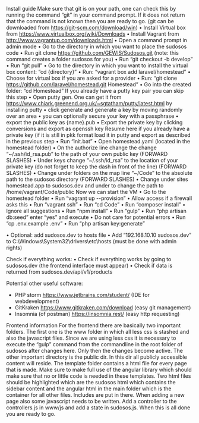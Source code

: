 Install guide
Make sure that git is on your path, one can check this by running the command “git” in your command prompt. If it does not return that the command is not known then you are ready to go. (git can be downloaded from https://git-scm.com/download/win)
•	Install Virtual box from https://www.virtualbox.org/wiki/Downloads
•	Install Vagrant from http://www.vagrantup.com/downloads.html
•	Open a command prompt in admin mode
•	Go to the directory in which you want to place the sudosos code 
•	Run git clone https://github.com/GEWIS/Sudosos.git (note: this command creates a folder sudosos for you)
•	Run “git checkout -b develop”
•	Run “git pull”
•	Go to the directory in which you want to install the virtual box content: “cd {directory}”
•	Run: “vagrant box add laravel/homestead”
•	Choose for virtual box if you are asked for a provider
•	Run: “git clone https://github.com/laravel/homestead.git Homestead”
•	Go into the created folder: “cd Homestead”
If you already have a putty key pair you can skip this step
•	Open putty gen. One can get it from https://www.chiark.greenend.org.uk/~sgtatham/putty/latest.html by installing putty
•	click generate and generate a key by moving randomly over an area
•	you can optionally secure your key with a passphrase
•	export the public key as {name}.pub
•	Export the private key by clicking conversions and export as openssh key
Resume here if you already have a private key (if it is still in pkk format load it in putty and export as described in the previous step
•	Run “init.bat”
•	Open homestead.yaml (located in the homestead folder)
•	On the authorize line change the change “~/.ssh/id_rsa.pub” to the path of your own public key (FORWARD SLASHES)
•	Under keys change “~/.ssh/id_rsa” to the location of your private key (do not forget to keep the dash in front of the line) (FORWARD SLASHES)
•	Change under folders on the map line “~/Code” to the absolute path to the sudosos directory (FORWARD SLASHES)
•	Change under sites homestead.app to sudosos.dev and under to change the path to /home/vagrant/Code/public
Now we can start the VM
•	Go to the homestead folder
•	Run “vagrant up --provision”
•	Allow access if a firewall asks this
•	Run “vagrant ssh”
•	Run “cd Code”
•	Run “composer install”
•	Ignore all suggestions
•	Run “npm install”
•	Run “gulp”
•	Run “php artisan db:seed” enter “yes” and execute
•	Do not care for potential errors
•	Run “cp .env.example .env”
•	Run “php artisan key:generate”

•	Optional: add sudosos.dev to hosts file
•	Add “192.168.10.10       sudosos.dev” to C:\Windows\System32\drivers\etc\hosts (must be done with admin rights)

Check if everything works:
•	Check if everything works by going to sudosos.dev (the frontend interface must appear)
•	Check if data is returned from sudosos.dev/api/v1/products

Potential other useful software:
-	PHP storm https://www.jetbrains.com/student/ (IDE for webdevelopment) 
-	GitKraken https://www.gitkraken.com/download (easy git management)
-	Insomnia (of postman) https://insomnia.rest/ (easy http requesting)

 Frontend information
For the frontend there are basically two important folders. The first one is the www folder in which all less css is stashed and also the javascript files. Since we are using less css it is necessary to execute the “gulp” command from the commandline in the root folder of sudosos after changes here. Only then the changes become active.
The other important directory is the public dir. In this dir all publicly accessible content will reside. The template folder contains a html file for every page that is made. Make sure to make full use of the angular library which should make sure that no or little code is needed in these templates. Two html files should be highlighted which are the sudosos html which contains the sidebar content and the angular html in the main folder which is the container for all other files. Includes are put in there.
When adding a new page also some javascript needs to be written. Add a controller to the controllers.js in www/js and add a state in sudosos.js. When this is all done you are ready to go.
